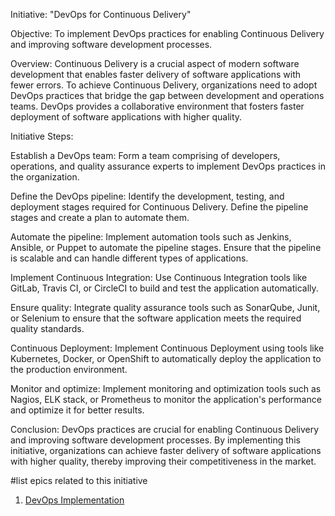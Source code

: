 Initiative: "DevOps for Continuous Delivery"

Objective: To implement DevOps practices for enabling Continuous Delivery and improving software development processes.

Overview:
Continuous Delivery is a crucial aspect of modern software development that enables faster delivery of software applications with fewer errors. To achieve Continuous Delivery, organizations need to adopt DevOps practices that bridge the gap between development and operations teams. DevOps provides a collaborative environment that fosters faster deployment of software applications with higher quality.

Initiative Steps:

Establish a DevOps team: Form a team comprising of developers, operations, and quality assurance experts to implement DevOps practices in the organization.

Define the DevOps pipeline: Identify the development, testing, and deployment stages required for Continuous Delivery. Define the pipeline stages and create a plan to automate them.

Automate the pipeline: Implement automation tools such as Jenkins, Ansible, or Puppet to automate the pipeline stages. Ensure that the pipeline is scalable and can handle different types of applications.

Implement Continuous Integration: Use Continuous Integration tools like GitLab, Travis CI, or CircleCI to build and test the application automatically.

Ensure quality: Integrate quality assurance tools such as SonarQube, Junit, or Selenium to ensure that the software application meets the required quality standards.

Continuous Deployment: Implement Continuous Deployment using tools like Kubernetes, Docker, or OpenShift to automatically deploy the application to the production environment.

Monitor and optimize: Implement monitoring and optimization tools such as Nagios, ELK stack, or Prometheus to monitor the application's performance and optimize it for better results.

Conclusion:
DevOps practices are crucial for enabling Continuous Delivery and improving software development processes. By implementing this initiative, organizations can achieve faster delivery of software applications with higher quality, thereby improving their competitiveness in the market.






#list epics related to this initiative
1. [DevOps Implementation](https://github.com/joshuadadzie/mywebclass-agile-docs/blob/c700f350189dbd56b271c382c92075c48e7a05c5/documentation/theme_1/initiatives/epics/DevOps%20Implementation.md)
